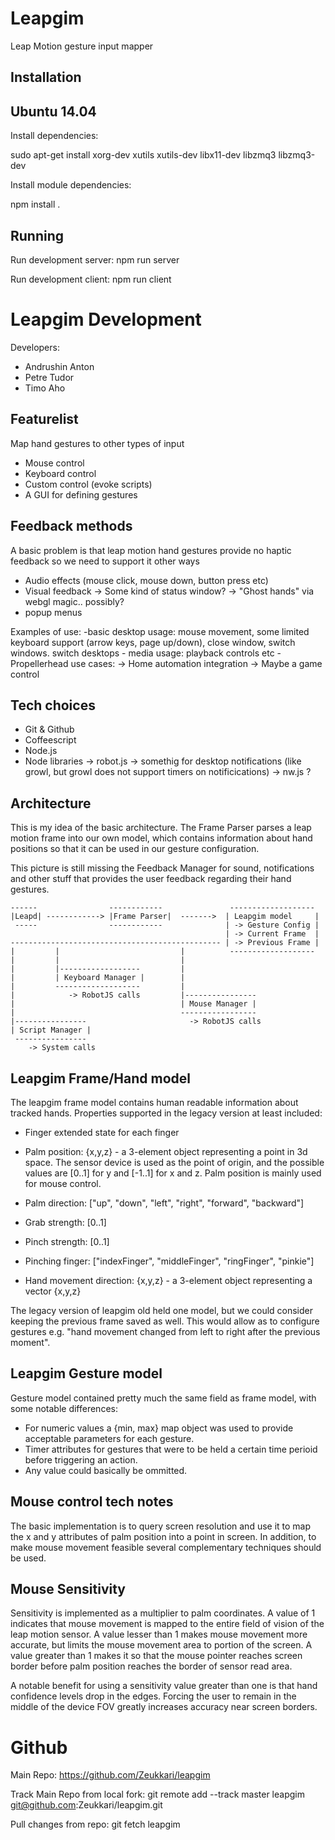 Leapgim
=======

Leap Motion gesture input mapper


Installation
------------


Ubuntu 14.04
------------

Install dependencies:

sudo apt-get install xorg-dev xutils xutils-dev libx11-dev libzmq3 libzmq3-dev


Install module dependencies:

npm install .


Running
-------

Run development server: npm run server

Run development client: npm run client


Leapgim Development
===================

Developers:
- Andrushin Anton
- Petre Tudor
- Timo Aho

Featurelist
-----------

Map hand gestures to other types of input

- Mouse control
- Keyboard control
- Custom control (evoke scripts)
- A GUI for defining gestures


Feedback methods
----------------

A basic problem is that leap motion hand gestures provide no haptic feedback 
so we need to support it other ways

- Audio effects (mouse click, mouse down, button press etc)
- Visual feedback
-> Some kind of status window?
-> "Ghost hands" via webgl magic.. possibly?
- popup menus

Examples of use:
    -basic desktop usage: mouse movement, some limited keyboard support (arrow 
    keys, page up/down), close window, switch windows. switch desktops
    - media usage: playback controls etc
    - Propellerhead use cases:
    -> Home automation integration
-> Maybe a game control


Tech choices
------------

- Git & Github
- Coffeescript
- Node.js
- Node libraries
-> robot.js
-> somethig for desktop notifications (like growl, but growl does not support 
timers on notificications)
-> nw.js ?


Architecture 
------------

This is my idea of the basic architecture. The Frame Parser parses a leap 
motion frame into our own model, which contains information about hand 
positions so that it can be used in our gesture configuration.

This picture is still missing the Feedback Manager for sound, notifications 
and other stuff that provides the user feedback regarding their hand gestures.

```
------                ------------               -------------------
|Leapd| ------------> |Frame Parser|  ------->  | Leapgim model     |
 -----                ------------              | -> Gesture Config |
                                                | -> Current Frame  |
----------------------------------------------- | -> Previous Frame |
|         |                           |          -------------------
|         |                           |
|         |------------------         |
|         | Keyboard Manager |        |
|         -------------------         |
|            -> RobotJS calls         |----------------
|                                     | Mouse Manager |
|                                     -----------------
|----------------                       -> RobotJS calls
| Script Manager |
 ----------------      
    -> System calls
```


Leapgim Frame/Hand model
------------------------

The leapgim frame model contains human readable information about tracked 
hands. Properties supported in the legacy version at least included:

- Finger extended state for each finger

- Palm position: {x,y,z} - a 3-element object representing a point in 3d 
space. The sensor device is used as the point of origin, and the possible 
values are [0..1] for y and [-1..1] for x and z. Palm position is mainly used 
for mouse control.

- Palm direction: ["up", "down", "left", "right", "forward", "backward"]

- Grab strength: [0..1]

- Pinch strength: [0..1]

- Pinching finger: ["indexFinger", "middleFinger", "ringFinger", "pinkie"]

- Hand movement direction: {x,y,z} - a 3-element object representing a vector 
{x,y,z}


The legacy version of leapgim old held one model, but we could consider keeping the previous frame saved as well. This would allow as to configure gestures e.g. "hand movement changed from left to right after the previous moment".


Leapgim Gesture model
---------------------

Gesture model contained pretty much the same field as frame model, with some notable differences:
- For numeric values a {min, max} map object was used to provide acceptable parameters for each gesture.
- Timer attributes for gestures that were to be held a certain time perioid before triggering an action.
- Any value could basically be ommitted.


Mouse control tech notes
------------------------

The basic implementation is to query screen resolution and use it to map the x 
and y attributes of palm position into a point in screen. In addition, to make
mouse movement feasible several complementary techniques should be used.

Mouse Sensitivity
-----------------

Sensitivity is implemented as a multiplier to palm coordinates. A value of 1
indicates that mouse movement is mapped to the entire field of vision of the 
leap motion sensor. A value lesser than 1 makes mouse movement more accurate, 
but limits the mouse movement area to portion of the screen. A value greater 
than 1 makes it so that the mouse pointer reaches screen border before palm 
position reaches the border of sensor read area. 

A notable benefit for using a sensitivity value greater than one is that hand 
confidence levels drop in the edges. Forcing the user to remain in the middle 
of the device FOV greatly increases accuracy near screen borders.


Github
======
Main Repo: https://github.com/Zeukkari/leapgim

Track Main Repo from local fork: 
git remote add --track master leapgim git@github.com:Zeukkari/leapgim.git 

Pull changes from repo: 
git fetch leapgim
